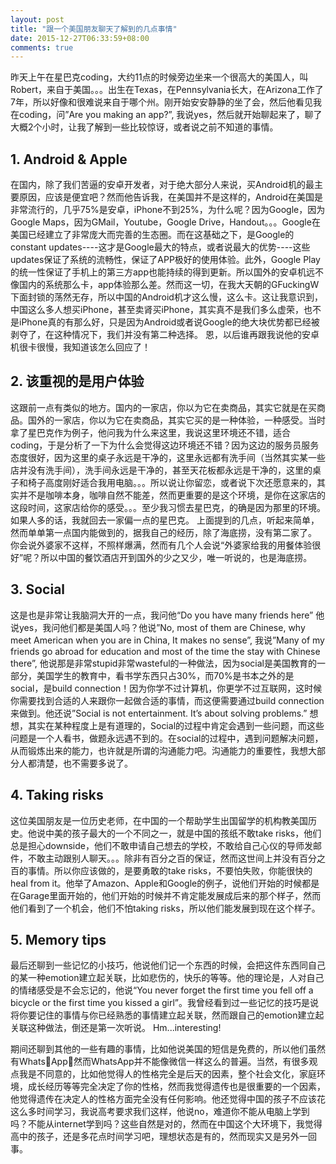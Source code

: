 ```yaml
---
layout: post
title: "跟一个美国朋友聊天了解到的几点事情"
date: 2015-12-27T06:33:59+08:00
comments: true
---
```

昨天上午在星巴克coding，大约11点的时候旁边坐来一个很高大的美国人，叫Robert，来自于美国。。。出生在Texas，在Pennsylvania长大，在Arizona工作了7年，所以好像和很难说来自于哪个州。刚开始安安静静的坐了会，然后他看见我在coding，问”Are you making an app?”, 我说yes，然后就开始聊起来了，聊了大概2个小时，让我了解到一些比较惊讶，或者说之前不知道的事情。

## 1. Android & Apple
在国内，除了我们苦逼的安卓开发者，对于绝大部分人来说，买Android机的最主要原因，应该是便宜吧？然而他告诉我，在美国并不是这样的，Android在美国是非常流行的，几乎75%是安卓，iPhone不到25%，为什么呢？因为Google，因为Google Maps，因为GMail，Youtube，Google Drive，Handout。。。Google在美国已经建立了非常庞大而完善的生态圈。而在这基础之下，是Google的 constant updates----这才是Google最大的特点，或者说最大的优势----这些updates保证了系统的流畅性，保证了APP极好的使用体验。此外，Google Play 的统一性保证了手机上的第三方app也能持续的得到更新。所以国外的安卓机远不像国内的系统那么卡，app体验那么差。然而这一切，在我大天朝的GFuckingW下面封锁的荡然无存，所以中国的Android机才这么慢，这么卡。这让我意识到，中国这么多人想买iPhone，甚至卖肾买iPhone，其实真不是我们多么虚荣，也不是iPhone真的有那么好，只是因为Android或者说Google的绝大块优势都已经被剥夺了，在这种情况下，我们并没有第二种选择。
恩，以后谁再跟我说他的安卓机很卡很慢，我知道该怎么回应了！

## 2. 该重视的是用户体验
这跟前一点有类似的地方。国内的一家店，你以为它在卖商品，其实它就是在买商品。国外的一家店，你以为它在卖商品，其实它买的是一种体验，一种感受。当时拿了星巴克作为例子，他问我为什么来这里，我说这里环境还不错，适合coding，于是分析了一下为什么会觉得这边环境还不错？因为这边的服务员服务态度很好，因为这里的桌子永远是干净的，这里永远都有洗手间（当然其实某一些店并没有洗手间），洗手间永远是干净的，甚至天花板都永远是干净的，这里的桌子和椅子高度刚好适合我用电脑。。。所以说让你留恋，或者说下次还愿意来的，其实并不是咖啡本身，咖啡自然不能差，然而更重要的是这个环境，是你在这家店的这段时间，这家店给你的感受。。。至少我习惯去星巴克，的确是因为那里的环境。如果人多的话，我就回去一家偏一点的星巴克。
上面提到的几点，听起来简单，然而单单第一点国内能做到的，据我自己的经历，除了海底捞，没有第二家了。
你会说外婆家不这样，不照样爆满，然而有几个人会说“外婆家给我的用餐体验很好”呢？所以中国的餐饮酒店开到国外的少之又少，唯一听说的，也是海底捞。

## 3. Social
这是也是非常让我脑洞大开的一点，我问他“Do you have many friends here” 他说yes，我问他们都是美国人吗？他说”No, most of them are Chinese, why meet American when you are in China, It makes no sense”, 我说”Many of my friends go abroad for education and most of the time the stay with Chinese there”, 他说那是非常stupid非常wasteful的一种做法，因为social是美国教育的一部分，美国学生的教育中，看书学东西只占30%，而70%是书本之外的是social，是build connection！因为你学不过计算机，你更学不过互联网，这时候你需要找到合适的人来跟你一起做合适的事情，而这便需要通过build connection来做到。他还说”Social is not entertainment. It’s about solving problems.” 想想，其实在某种程度上是有道理的，Social的过程中肯定会遇到一些问题，而这些问题是一个人看书，做题永远遇不到的。在social的过程中，遇到问题解决问题，从而锻炼出来的能力，也许就是所谓的沟通能力吧。沟通能力的重要性，我想大部分人都清楚，也不需要多说了。

## 4. Taking risks
这位美国朋友是一位历史老师，在中国的一个帮助学生出国留学的机构教美国历史。他说中美的孩子最大的一个不同之一，就是中国的孩纸不敢take risks，他们总是担心downside，他们不敢申请自己想去的学校，不敢给自己心仪的导师发邮件，不敢主动跟别人聊天。。。除非有百分之百的保证，然而这世间上并没有百分之百的事情。所以你应该做的，是要勇敢的take risks，不要怕失败，你能很快的heal from it。他举了Amazon、Apple和Google的例子，说他们开始的时候都是在Garage里面开始的，他们开始的时候并不肯定能发展成后来的那个样子，然而他们看到了一个机会，他们不怕taking risks，所以他们能发展到现在这个样子。

## 5. Memory tips
最后还聊到一些记忆的小技巧，他说他们记一个东西的时候，会把这件东西同自己的某一种emotion建立起关联，比如悲伤的，快乐的等等。他的理论是，人对自己的情绪感受是不会忘记的，他说“You never forget the first time you fell off a bicycle or the first time you kissed a girl”。我曾经看到过一些记忆的技巧是说将你要记住的事情与你已经熟悉的事情建立起关联，然而跟自己的emotion建立起关联这种做法，倒还是第一次听说。
Hm...interesting!

期间还聊到其他的一些有趣的事情，比如他说美国的短信是免费的，所以他们虽然有WhatsApp，然而WhatsApp并不能像微信一样这么的普遍。当然，有很多观点我是不同意的，比如他觉得人的性格完全是后天的因素，整个社会文化，家庭环境，成长经历等等完全决定了你的性格，然而我觉得遗传也是很重要的一个因素，他觉得遗传在决定人的性格方面完全没有任何影响。他还觉得中国的孩子不应该花这么多时间学习，我说高考要求我们这样，他说no，难道你不能从电脑上学到吗？不能从internet学到吗？这些自然是对的，然而在中国这个大环境下，我觉得高中的孩子，还是多花点时间学习吧，理想状态是有的，然而现实又是另外一回事。
